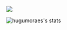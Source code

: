 ![](https://64.media.tumblr.com/b05b4a58c493ce8cbc14d7424cb978e2/tumblr_okdq40nGVl1vlb6q0o1_r3_500.gifv)

![hugumoraes's stats](https://github-readme-stats.vercel.app/api?username=hugumoraes&show_icons=true&theme=radical&hide=contribs,prs)
